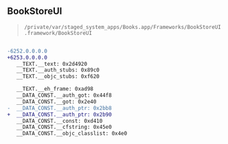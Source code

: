 ## BookStoreUI

> `/private/var/staged_system_apps/Books.app/Frameworks/BookStoreUI.framework/BookStoreUI`

```diff

-6252.0.0.0.0
+6253.0.0.0.0
   __TEXT.__text: 0x2d4920
   __TEXT.__auth_stubs: 0x89c0
   __TEXT.__objc_stubs: 0xf620

   __TEXT.__eh_frame: 0xad98
   __DATA_CONST.__auth_got: 0x44f8
   __DATA_CONST.__got: 0x2e40
-  __DATA_CONST.__auth_ptr: 0x2bb8
+  __DATA_CONST.__auth_ptr: 0x2b90
   __DATA_CONST.__const: 0xd410
   __DATA_CONST.__cfstring: 0x45e0
   __DATA_CONST.__objc_classlist: 0x4e0

```
